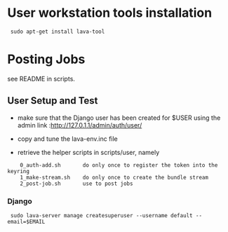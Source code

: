 # User workstation tools installation #

` sudo apt-get install lava-tool`

# Posting Jobs #

see README in scripts.

## User Setup and Test ##

* make sure that the Django user has been created for $USER using the admin link :<http://127.0.1.1/admin/auth/user/>
* copy and tune the lava-env.inc file

* retrieve the helper scripts in scripts/user, namely
```
	0_auth-add.sh		do only once to register the token into the keyring
	1_make-stream.sh	do only once to create the bundle stream
	2_post-job.sh		use to post jobs
```

### Django ###

` sudo lava-server manage createsuperuser --username default --email=$EMAIL`
